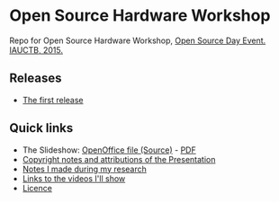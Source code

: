 # Open Source Hardware Workshop
Repo for Open Source Hardware Workshop, [Open Source Day Event. IAUCTB, 2015.](http://events.cactb.ir/opensource/)

## Releases
- [The first release](https://github.com/iauctb/open-hardware-workshop/releases/tag/v1.0)


## Quick links
- The Slideshow: [OpenOffice file (Source)](presentation.odp) - [PDF](https://github.com/iauctb/open-hardware-workshop/releases/download/v1.0/slideshow.pdf)  
- [Copyright notes and attributions of the Presentation](presentation_sources.md)
- [Notes I made during my research](notes.md)
- [Links to the videos I'll show](video_sources.md)
- [Licence](LICENCE.md)
